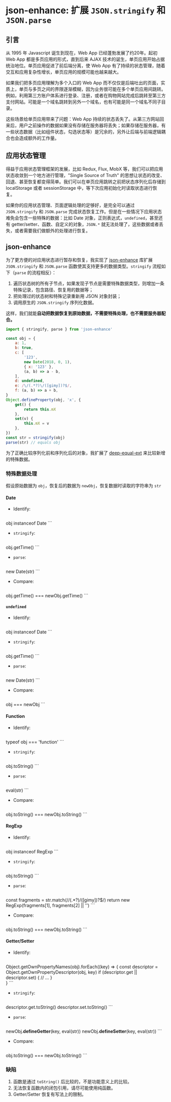 # json-enhance: 扩展 `JSON.stringify` 和 `JSON.parse`

## 引言

从 1995 年 Javascript 诞生到现在，Web App 已经蓬勃发展了约20年。起初 Web App 都是多页应用的形式，直到后来 AJAX 技术的诞生，单页应用开始占据统治地位。单页应用促进了前后端分离，使 Web App 有了持续的状态管理，随着交互和应用复杂性增长，单页应用的规模可能也越来越大。

如果我们把多页应用理解为多个入口的 Web App 而不仅仅是后端吐出的页面，实质上，单页与多页之间的界限逐渐模糊，因为业务很可能在多个单页应用间跳转。例如，利用第三方账户体系进行登录、注册，或者在购物网站完成后跳转至第三方支付网站。可能是一个域名跳转到另外一个域名，也有可能是同一个域名不同子目录。

这些场景给单页应用带来了问题：Web App 持续的状态丢失了。从第三方网站回来后，用户之前操作的数据如果没有存储在服务器将丢失；如果存储在服务器，有一些状态数据（比如组件状态，勾选状态等）是冗余的，另外让后端与前端逻辑耦合也会造成额外的工作量。

## 应用状态管理

得益于应用状态管理框架的发展，比如 Redux, Flux, MobX 等，我们可以把应用状态收敛到一个地方进行管理，"Single Source of Truth" 的思想让状态的改变、回退、甚至恢复都变得简单。我们可以在单页应用跳转之前把状态序列化后存储到 localStorage 或者 sessionStorage 中，等下次应用初始化时读取状态进行恢复。

如果你的应用状态管理、页面逻辑处理的足够好，是完全可以通过 `JSON.stringify` 和 `JSON.parse` 完成状态恢复工作。但是在一些情况下应用状态难免会包含一些特殊的数据：比如 Date 对象，正则表达式，`undefined`，甚至还有 getter/setter、函数、自定义的对象，`JSON.*` 就无法处理了，这些数据或者丢失，或者需要我们做额外的处理进行恢复。

## json-enhance

为了更方便的对应用状态进行暂存和恢复，我实现了 [json-enhance](https://github.com/swenyang/json-ext) 库扩展 `JSON.stringify` 和 `JSON.parse` 函数使其支持更多的数据类型。`stringify` 流程如下（`parse` 的流程相反）：

1. 遍历状态树的所有子节点，如果发现子节点是需要特殊数据类型，则增加一条特殊记录，包含路径、恢复用的数据等；
2. 把处理过的状态树和特殊记录重新用 JSON 对象封装；
3. 调用原生的 `JSON.stringify` 序列化数据。

这样，我们就能**自动把数据恢复到原始数据，不需要特殊处理，也不需要服务器配合。**

```js
import { stringify, parse } from 'json-enhance'

const obj = {
    a: 1,
    b: true,
    c: [
        '123',
        new Date(2018, 0, 1),
        { x: '123' },
        (a, b) => a - b,
    ],
    d: undefined,
    e: /\/(.*?)\/([gimy])?$/,
    f: (a, b) => a + b,
}
Object.defineProperty(obj, 'x', {
    get() {
        return this.mX
    },
    set(v) {
        this.mX = v
    },
})
const str = stringify(obj)
parse(str) // equals obj
```

为了正确比较序列化前和序列化后的对象，我扩展了 [deep-equal-ext](https://github.com/swenyang/deep-equal-ext) 来比较新增的特殊数据。

### 特殊数据处理

假设原始数据为 `obj`，恢复后的数据为 `newObj`，恢复数据时读取的字符串为 `str`

#### Date

- Identify:

    ```js
obj instanceof Date
    ```
    
- `stringify`:

    ```js
obj.getTime()
    ```

- `parse`:

    ```js
new Date(str)
    ```
    
- Compare:

    ```js
obj.getTime() === newObj.getTime()
    ```
    
#### `undefined`    

- Identify:

    ```js
obj instanceof Date
    ```
    
- `stringify`:

    ```js
obj.getTime()
    ```

- `parse`:

    ```js
new Date(str)
    ```
    
- Compare:

    ```js
obj === newObj
    ```
    
#### Function    

- Identify:

    ```js
typeof obj === 'function'
    ```
    
- `stringify`:

    ```js
obj.toString()
    ```

- `parse`:

    ```js
eval(str)
    ```
    
- Compare:

    ```js
obj.toString() === newObj.toString()
    ```
    
#### RegExp    

- Identify:

    ```js
obj instanceof RegExp
    ```
    
- `stringify`:

    ```js
obj.toString()
    ```

- `parse`:

    ```js
const fragments = str.match(/\/(.*?)\/([gimy])?$/)
return new RegExp(fragments[1], fragments[2] || '')
    ```
    
- Compare:

    ```js
obj.toString() === newObj.toString()
    ```
    
#### Getter/Setter    

- Identify:

    ```js
Object.getOwnPropertyNames(obj).forEach((key) => {
    const descriptor = Object.getOwnPropertyDescriptor(obj, key) 
    if (descriptor.get || descriptor.set) {
        // ...
    }  
}
    ```
    
- `stringify`:

    ```js
descriptor.get.toString()
descriptor.set.toString()
    ```

- `parse`:

    ```js
newObj.__defineGetter__(key, eval(str))
newObj.__defineSetter__(key, eval(str))
    ```
    
- Compare:

    ```js
obj.toString() === newObj.toString()
    ```

### 缺陷

1. 函数是通过 `toString()` 后比较的，不是功能意义上的比较。
2. 无法恢复函数内的闭包引用，请尽可能使用纯函数。
3. Getter/Setter 恢复有写法上的限制。
